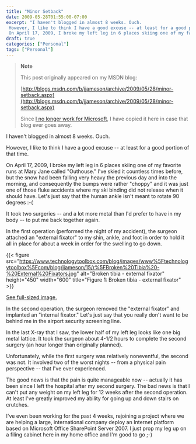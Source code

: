 ```yaml
---
title: "Minor Setback"
date: 2009-05-28T01:55:00-07:00
excerpt: "I haven't blogged in almost 8 weeks. Ouch. 
 However, I like to think I have a good excuse -- at least for a good portion of that time. 
 On April 17, 2009, I broke my left leg in 6 places skiing one of my favorite runs at Mary Jane called \"Outhouse..."
draft: true
categories: ["Personal"]
tags: ["Personal"]
---
```


> **Note**
>
> This post originally appeared on my MSDN blog:
>
> [http://blogs.msdn.com/b/jjameson/archive/2009/05/28/minor-setback.aspx](http://blogs.msdn.com/b/jjameson/archive/2009/05/28/minor-setback.aspx)
>
> Since [I no longer work for Microsoft](/blog/jjameson/2011/09/02/last-day-with-microsoft), I have copied it here in case that blog                 ever goes away.

I haven't blogged in almost 8 weeks. Ouch.

However, I like to think I have a good excuse -- at least for a good portion of         that time.

On April 17, 2009, I broke my left leg in 6 places skiing one of my favorite runs         at Mary Jane called "Outhouse." I've skied it countless times before, but the snow         had been falling very heavy the previous day and into the morning, and consequently         the bumps were rather "choppy" and it was just one of those fluke accidents where         my ski binding did not release when it should have. Let's just say that the human         ankle isn't meant to rotate 90 degrees :-(

It took two surgeries -- and a lot more metal than I'd prefer to have in my body         -- to put me back together again.

In the first operation (performed the night of my accident), the surgeon attached         an "external fixator" to my shin, ankle, and foot in order to hold it all in place         for about a week in order for the swelling to go down.

{{< figure
src="https://www.technologytoolbox.com/blog/images/www%5Ftechnologytoolbox%5Fcom/blog/jjameson/15/r%5FBroken%20Tibia%20-%20External%20Fixators.jpg"
alt="Broken tibia - external fixator"
height="450"    width="600"
title="Figure 1: Broken tibia - external fixator" >}}

[See full-sized image.](/blog/images/www_technologytoolbox_com/blog/jjameson/15/o_Broken%20Tibia%20-%20External%20Fixators.jpg)

In the second operation, the surgeon removed the "external fixator" and implanted         an "internal fixator." Let's just say that you really don't want to be behind me         in the airport security screening line.

In the last X-ray that I saw, the lower half of my left leg looks like one big metal         lattice. It took the surgeon about 4-1/2 hours to complete the second surgery (an         hour longer than originally planned).

Unfortunately, while the first surgery was relatively noneventful, the second was         not. It involved two of the worst nights -- from a physical pain perspective --         that I've ever experienced.

The good news is that the pain is quite manageable now -- actually it has been since         I left the hospital after my second surgery. The bad news is that I can't put any         weight on my left leg for 12 weeks after the second operation. At least I've greatly         improved my ability for going up and down stairs on crutches.

I've even been working for the past 4 weeks, rejoining a project where we are helping         a large, international company deploy an Internet platform based on Microsoft Office         SharePoint Server 2007. I just prop my leg up on a filing cabinet here in my home         office and I'm good to go ;-)


